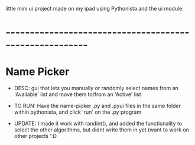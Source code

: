 
little mini ui project made on my ipad using Pythonista and the ui module.

# -------------------------------------------------------
# Name Picker
- DESC:  gui that lets you manually or randomly select names from an 'Available' list and move them to/from an 'Active' list
- TO RUN: Have the name-picker .py and .pyui files in the same folder within pythonista, and click 'run' on the .py program

- UPDATE: I made it work with randint(), and added the functionality to select the other algorithms, but didnt write them in yet (want to work on other projects ':D




